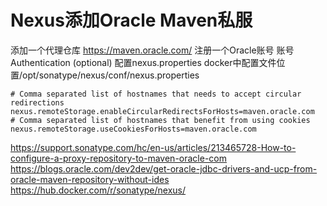 # Nexus添加Oracle Maven私服

添加一个代理仓库 https://maven.oracle.com/
注册一个Oracle账号
账号 Authentication (optional)
配置nexus.properties
docker中配置文件位置/opt/sonatype/nexus/conf/nexus.properties

```properties
# Comma separated list of hostnames that needs to accept circular redirectionsnexus.remoteStorage.enableCircularRedirectsForHosts=maven.oracle.com# Comma separated list of hostnames that benefit from using cookiesnexus.remoteStorage.useCookiesForHosts=maven.oracle.com
```


https://support.sonatype.com/hc/en-us/articles/213465728-How-to-configure-a-proxy-repository-to-maven-oracle-com
https://blogs.oracle.com/dev2dev/get-oracle-jdbc-drivers-and-ucp-from-oracle-maven-repository-without-ides
https://hub.docker.com/r/sonatype/nexus/


